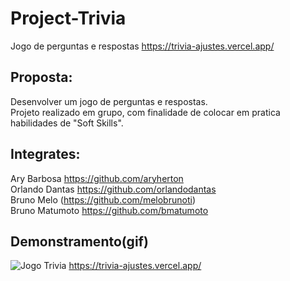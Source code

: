 # Project-Trivia
Jogo de perguntas e respostas
https://trivia-ajustes.vercel.app/

## Proposta:
  Desenvolver um jogo de perguntas e respostas. <br />Projeto realizado em grupo, com finalidade de colocar em pratica habilidades de "Soft Skills".
  
## Integrates:
  Ary Barbosa https://github.com/aryherton<br />
  Orlando Dantas https://github.com/orlandodantas<br />
  Bruno Melo (https://github.com/melobrunoti)<br />
  Bruno Matumoto https://github.com/bmatumoto<br />

## Demonstramento(gif)
  ![Jogo Trivia](./src/img/trivia-grupo-6.gif)
  https://trivia-ajustes.vercel.app/